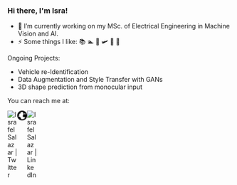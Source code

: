 ### Hi there, I'm Isra!

<!--
**israfelsr/israfelsr** is a ✨ _special_ ✨ repository because its `README.md` (this file) appears on your GitHub profile.
Here are some ideas to get you started:
-->

- 🔭 I’m currently working on my MSc. of Electrical Engineering in Machine Vision and AI.
- ⚡ Some things I like: 📚 🏊‍ 🏃‍ 🛩 🤖 🧠 

Ongoing Projects:
- Vehicle re-Identification
- Data Augmentation and Style Transfer with GANs
- 3D shape prediction from monocular input

You can reach me at:

[<img align="left" alt="IsrafelSalazar | Twitter" width="22px" src="https://www.flaticon.com/svg/static/icons/svg/733/733635.svg" />](https://twitter.com/IsrafelSalazar)
[<img align="left" alt="http://israfelsr.github.io/" width="22px" src="https://raw.githubusercontent.com/iconic/open-iconic/master/svg/globe.svg" />](http://israfelsr.github.io/)
[<img align="left" alt="IsrafelSalazar | LinkedIn" width="22px" src="https://cdn.jsdelivr.net/npm/simple-icons@v3/icons/linkedin.svg" />](https://www.linkedin.com/in/israfelsalazar/)

